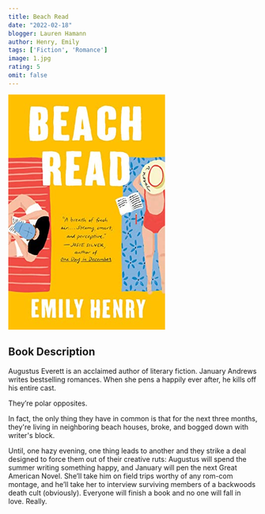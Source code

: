```yaml
---
title: Beach Read
date: "2022-02-18"
blogger: Lauren Hamann
author: Henry, Emily
tags: ['Fiction', 'Romance']
image: 1.jpg
rating: 5
omit: false
---
```


![Book Cover](1.jpg)


## Book Description

Augustus Everett is an acclaimed author of literary fiction. January Andrews writes bestselling romances. When she pens a happily ever after, he kills off his entire cast.

They’re polar opposites.

In fact, the only thing they have in common is that for the next three months, they're living in neighboring beach houses, broke, and bogged down with writer's block.

Until, one hazy evening, one thing leads to another and they strike a deal designed to force them out of their creative ruts: Augustus will spend the summer writing something happy, and January will pen the next Great American Novel. She’ll take him on field trips worthy of any rom-com montage, and he’ll take her to interview surviving members of a backwoods death cult (obviously). Everyone will finish a book and no one will fall in love. Really.